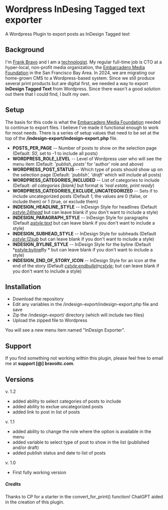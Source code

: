 # Wordpress InDesing Tagged text exporter
A Wordpress Plugin to export posts as InDesign Tagged text

## Background
I'm [Frank Bravo](https://www.linkedin.com/in/fabravo) and I am a [technologist](https://www.bravoitc.com). My regular full-time job is CTO at a hyper-local, non-profit media organization, the [Embarcadero Media Foundation](https://www.EmbarcaderoMediaFoundation.org) in the San Francisco Bay Area. In 2024, we are migrating our home-grown CMS to a Wordpress-based system. Since we still produce several print products but are digital first, we needed a way to export **InDesign Tagged Text** from Wordpress. Since there wasn't a good solution out there that I could find, I built my own.

## Setup
The basis for this code is what the [Embarcadero Media Foundation](https://www.EmbarcaderoMediaFoundation.org) needed to continue to export files. I believe I've made it functional enough to work for most needs. There is a series of setup values that need to be set at the top of the **/indesign-export/indesign-export.php** file.

* **POSTS_PER_PAGE** -- Number of posts to show on the selection page (Default: *50*, set to -1 to include all posts)
* **WORDPRESS_ROLE_LEVEL** -- Level of Wordpress user who will see the menu item (Default: *'publish_posts'* for 'author' role and above)
* **WORDPRESS_POST_STATUS** -- Which type of posts should show up on the selection page (Default: *'publish', 'draft'* which will include all posts)
* **WORDPRESS_CATEGORIES_INCLUDED** -- List of categories to include (Default: *all categories [blank]* but format is *'real estate, print ready*)
* **WORDPRESS_CATEGORIES_EXCLUDE_UNCATEGORIZED** -- Sets if to include uncategorized posts (Default *1*, the values are 0 (false, or include them) or 1 (true, or exclude them) 
* **INDESIGN_HEADLINE_STYLE** -- InDesign Style for headlines (Default *<pstyle:24head>* but can leave blank if you don't want to include a style)
* **INDESIGN_PARAGRAPH_STYLE** -- InDesign Style for paragraphs (Default *<pstyle:text>* but can leave blank if you don't want to include a style)
* **INDESIGN_SUBHEAD_STYLE** -- InDesign Style for subheads (Default *<pstyle:12sub>* but can leave blank if you don't want to include a style)
* **INDESIGN_BYLINE_STYLE** -- InDesign Style for the byline (Default *<pstyle:byline>By * but can leave blank if you don't want to include a style)
* **INDESIGN_END_OF_STORY_ICON** -- InDesign Style for an icon at the end of the story (Default *<cstyle:endbullet>n<cstyle:>* but can leave blank if you don't want to include a style)

## Installation
* Download the repository
* Edit any variables in the /indesign-export/indesign-export.php file and save
* Zip the /indesign-export/ directory (which will include two files)
* Upload the zipped file to Wordpress

You will see a new menu item named "InDesign Exporter".

## Support
If you find something not working within this plugin, please feel free to email me at **support [@] bravoitc.com**. 

## Versions
v. 1.2
  * added ability to select categories of posts to include
  * added ability to exclue uncategorized posts
  * added link to post in list of posts

v. 1.1
  * added ability to change the role where the option is available in the menu
  * added variable to select type of post to show in the list (published and/or draft)
  * added publish status and date to list of posts

v. 1.0
  * First fully working version
  
  
##### Credits
Thanks to CP for a starter in the convert_for_print() function! ChatGPT aided in the creation of this plugin. 
